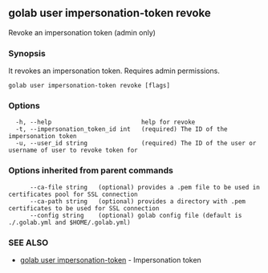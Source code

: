 ## golab user impersonation-token revoke

Revoke an impersonation token (admin only)

### Synopsis


It revokes an impersonation token. Requires admin permissions.

```
golab user impersonation-token revoke [flags]
```

### Options

```
  -h, --help                         help for revoke
  -t, --impersonation_token_id int   (required) The ID of the impersonation token
  -u, --user_id string               (required) The ID of the user or username of user to revoke token for
```

### Options inherited from parent commands

```
      --ca-file string   (optional) provides a .pem file to be used in certificates pool for SSL connection
      --ca-path string   (optional) provides a directory with .pem certificates to be used for SSL connection
      --config string    (optional) golab config file (default is ./.golab.yml and $HOME/.golab.yml)
```

### SEE ALSO
* [golab user impersonation-token](golab_user_impersonation-token.md)	 - Impersonation token

